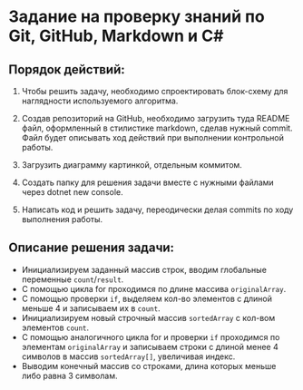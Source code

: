 # Задание на проверку знаний по Git, GitHub, Markdown и C#

## Порядок действий:

1. Чтобы решить задачу, необходимо спроектировать блок-схему для наглядности используемого алгоритма.

2. Создав репозиторий на GitHub, необходимо загрузить туда README файл, оформленный в стилистике markdown, сделав нужный commit. Файл будет описывать ход действий при выполнении контрольной работы.

3. Загрузить диаграмму картинкой, отдельным коммитом.

4. Создать папку для решения задачи вместе с нужными файлами через dotnet new console.

5. Написать код и решить задачу, переодически делая commits по ходу выполнения работы.


## Описание решения задачи:

* Инициализируем заданный массив строк, вводим глобальные переменные `count`/`result`.
* С помощью цикла for проходимся по длине массива `originalArray`.
* С помощью проверки `if`, выделяем кол-во элементов с длиной меньше 4 и записываем их в `count`.
* Инициализируем новый строчный массив `sortedArray` с кол-вом элементов `count`.
* С помощью аналогичного цикла for и проверки `if` проходимся по элементам `originalArray` и записываем строки с длиной менее 4 символов в массив `sortedArray[]`, увеличивая индекс.
* Выводим конечный массив со строками, длина которых меньше либо равна 3 символам.
